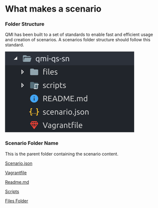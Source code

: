 # What makes a scenario

### Folder Structure
QMI has been built to a set of standards to enable fast and efficient usage and creation of scenarios.  A scenarios folder structure should follow this standard.

![scenario-folder](../img/scenarios-folder.png)

### Scenario Folder Name
This is the parent folder containing the scenario content.

[Scenario.json](scenario-json.md)

[Vagrantfile](vagrantfile.md)

[Readme.md](readme-md.md)

[Scripts](scripts.md)

[Files Folder](files.md)



